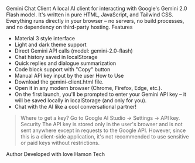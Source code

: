 Gemini Chat Client
A local AI client for interacting with Google's Gemini 2.0 Flash model. It's written in pure HTML, JavaScript, and Tailwind CSS. Everything runs directly in your browser – no servers, no build processes, and no dependency on third-party hosting.
Features
 * Material 3 style interface
 * Light and dark theme support
 * Direct Gemini API calls (model: gemini-2.0-flash)
 * Chat history saved in localStorage
 * Quick replies and dialogue summarization
 * Code block support with "Copy" button
 * Manual API key input by the user
How to Use
 * Download the gemini-client.html file.
 * Open it in any modern browser (Chrome, Firefox, Edge, etc.).
 * On the first launch, you'll be prompted to enter your Gemini API key – it will be saved locally in localStorage (and only for you).
 * Chat with the AI like a cool conversational partner!
> Where to get a key?
> Go to Google AI Studio → Settings → API key.
Security
The API key is stored only in the user's browser and is not sent anywhere except in requests to the Google API. However, since this is a client-side application, it's not recommended to use sensitive or paid keys without restrictions.

Author
Developed with love
Hamon Tech
